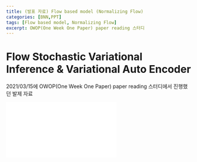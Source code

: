 ```yaml
---
title: (발표 자료) Flow based model (Normalizing Flow)
categories: [BNN,PPT]
tags: [Flow based model, Normalizing Flow]
excerpt: OWOP(One Week One Paper) paper reading 스터디
---
```


# Flow Stochastic Variational Inference & Variational Auto Encoder

2021/03/15에 OWOP(One Week One Paper) paper reading 스터디에서 진행했던 발제 자료

<embed src="/assets/pdf/210315_Flow_based_model.pdf" type="application/pdf" />